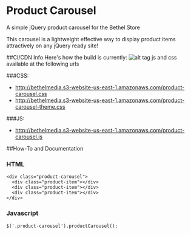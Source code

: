 # Product Carousel
A simple jQuery product carousel for the Bethel Store

This carousel is a lightweight effective way to display product items attractively on any jQuery ready site!

##CI/CDN Info
Here's how the build is currently: ![alt tag](https://travis-ci.org/zparnold/product-carousel.svg)
js and css available at the following urls

###CSS:
* http://bethelmedia.s3-website-us-east-1.amazonaws.com/product-carousel.css
* http://bethelmedia.s3-website-us-east-1.amazonaws.com/product-carousel-theme.css

###JS:
* http://bethelmedia.s3-website-us-east-1.amazonaws.com/product-carousel.js

##How-To and Documentation
### HTML
```
<div class="product-carousel">
  <div class="product-item"></div>
  <div class="product-item"></div>
  <div class="product-item"></div>
</div>
```

### Javascript
```
$('.product-carousel').productCarousel();
```
